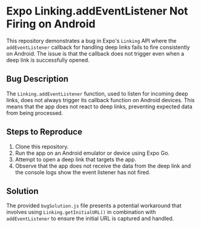# Expo Linking.addEventListener Not Firing on Android

This repository demonstrates a bug in Expo's `Linking` API where the `addEventListener` callback for handling deep links fails to fire consistently on Android.  The issue is that the callback does not trigger even when a deep link is successfully opened.

## Bug Description

The `Linking.addEventListener` function, used to listen for incoming deep links, does not always trigger its callback function on Android devices. This means that the app does not react to deep links, preventing expected data from being processed.

## Steps to Reproduce

1. Clone this repository.
2. Run the app on an Android emulator or device using Expo Go.
3. Attempt to open a deep link that targets the app.
4. Observe that the app does not receive the data from the deep link and the console logs show the event listener has not fired.

## Solution

The provided `bugSolution.js` file presents a potential workaround that involves using `Linking.getInitialURL()` in combination with `addEventListener` to ensure the initial URL is captured and handled.